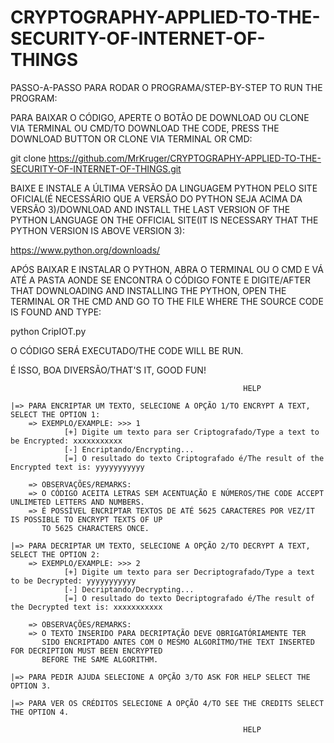 # CRYPTOGRAPHY-APPLIED-TO-THE-SECURITY-OF-INTERNET-OF-THINGS

PASSO-A-PASSO PARA RODAR O PROGRAMA/STEP-BY-STEP TO RUN THE PROGRAM:

PARA BAIXAR O CÓDIGO, APERTE O BOTÃO DE DOWNLOAD OU CLONE VIA TERMINAL OU CMD/TO DOWNLOAD THE CODE, PRESS THE DOWNLOAD BUTTON OR CLONE VIA TERMINAL OR CMD:

git clone https://github.com/MrKruger/CRYPTOGRAPHY-APPLIED-TO-THE-SECURITY-OF-INTERNET-OF-THINGS.git

BAIXE E INSTALE A ÚLTIMA VERSÃO DA LINGUAGEM PYTHON PELO SITE OFICIAL(É NECESSÁRIO QUE A VERSÃO DO PYTHON SEJA ACIMA DA VERSÃO 3)/DOWNLOAD AND INSTALL THE LAST VERSION OF THE PYTHON LANGUAGE ON THE OFFICIAL SITE(IT IS NECESSARY THAT THE PYTHON VERSION IS ABOVE VERSION 3):

https://www.python.org/downloads/

APÓS BAIXAR E INSTALAR O PYTHON, ABRA O TERMINAL OU O CMD E VÁ ATÉ A PASTA AONDE SE ENCONTRA O CÓDIGO FONTE E DIGITE/AFTER THAT DOWNLOADING AND INSTALLING THE PYTHON, OPEN THE TERMINAL OR THE CMD AND GO TO THE FILE WHERE THE SOURCE CODE IS FOUND AND TYPE:

python CripIOT.py

O CÓDIGO SERÁ EXECUTADO/THE CODE WILL BE RUN.

É ISSO, BOA DIVERSÃO/THAT'S IT, GOOD FUN!


                                                        HELP                                    
          
    |=> PARA ENCRIPTAR UM TEXTO, SELECIONE A OPÇÃO 1/TO ENCRYPT A TEXT, SELECT THE OPTION 1:
        => EXEMPLO/EXAMPLE: >>> 1
                [+] Digite um texto para ser Criptografado/Type a text to be Encrypted: xxxxxxxxxxx
                [-] Encriptando/Encrypting...
                [=] O resultado do texto Criptografado é/The result of the Encrypted text is: yyyyyyyyyyy

        => OBSERVAÇÕES/REMARKS:
        => O CÓDIGO ACEITA LETRAS SEM ACENTUAÇÃO E NÚMEROS/THE CODE ACCEPT UNLIMETED LETTERS AND NUMBERS.
        => É POSSÍVEL ENCRIPTAR TEXTOS DE ATÉ 5625 CARACTERES POR VEZ/IT IS POSSIBLE TO ENCRYPT TEXTS OF UP
           TO 5625 CHARACTERS ONCE.
        
    |=> PARA DECRIPTAR UM TEXTO, SELECIONE A OPÇÃO 2/TO DECRYPT A TEXT, SELECT THE OPTION 2:
        => EXEMPLO/EXAMPLE: >>> 2
                [+] Digite um texto para ser Decriptografado/Type a text to be Decrypted: yyyyyyyyyyy
                [-] Decriptando/Decrypting...
                [=] O resultado do texto Decriptografado é/The result of the Decrypted text is: xxxxxxxxxxx

        => OBSERVAÇÕES/REMARKS:
        => O TEXTO INSERIDO PARA DECRIPTAÇÃO DEVE OBRIGATÓRIAMENTE TER
           SIDO ENCRIPTADO ANTES COM O MESMO ALGORÍTMO/THE TEXT INSERTED FOR DECRIPTION MUST BEEN ENCRYPTED
           BEFORE THE SAME ALGORITHM.
           
    |=> PARA PEDIR AJUDA SELECIONE A OPÇÃO 3/TO ASK FOR HELP SELECT THE OPTION 3.

    |=> PARA VER OS CRÉDITOS SELECIONE A OPÇÃO 4/TO SEE THE CREDITS SELECT THE OPTION 4.

                                                        HELP                                                     
